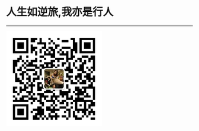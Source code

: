 # 人生如逆旅,我亦是行人

























--------------
  
![逆旅行者](https://github.com/wanghongbean/nilvxingren/blob/master/img/weixingongzonghao.jpg)
